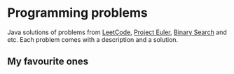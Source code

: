 # Programming problems
Java solutions of problems from [LeetCode](https://leetcode.com/), [Project Euler](https://projecteuler.net/), [Binary Search](https://binarysearch.io/) and etc.
Each problem comes with a description and a solution.

## My favourite ones
